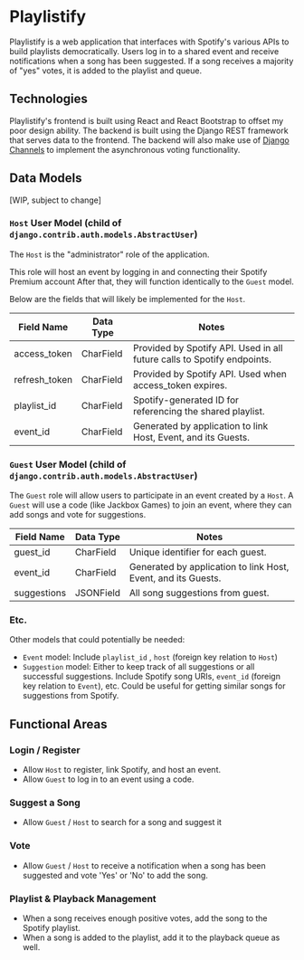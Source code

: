 # Playlistify

Playlistify is a web application that interfaces with Spotify's various APIs to build playlists democratically. Users log in to a shared event and receive notifications when a song has been suggested. If a song receives a majority of "yes" votes, it is added to the playlist and queue.

## Technologies

Playlistify's frontend is built using React and React Bootstrap to offset my poor design ability. The backend is built using the Django REST framework that serves data to the frontend. The backend will also make use of [Django Channels](https://github.com/django/channels) to implement the asynchronous voting functionality.

## Data Models

[WIP, subject to change]

### `Host` User Model (child of `django.contrib.auth.models.AbstractUser`)

The `Host` is the "administrator" role of the application. 

This role will host an event by logging in and connecting their Spotify Premium account After that, they will function identically to the `Guest` model.

Below are the fields that will likely be implemented for the `Host`.

| Field Name    | Data Type | Notes                                                                   |
|---------------|-----------|-------------------------------------------------------------------------|
| access_token  | CharField | Provided by Spotify API. Used in all future calls to Spotify endpoints. |
| refresh_token | CharField | Provided by Spotify API. Used when access_token expires.                |
| playlist_id   | CharField | Spotify-generated ID for referencing the shared playlist.               |
| event_id      | CharField | Generated by application to link Host, Event, and its Guests.           |

### `Guest` User Model (child of `django.contrib.auth.models.AbstractUser`)

The `Guest` role will allow users to participate in an event created by a `Host`. A `Guest` will use a code (like Jackbox Games) to join an event, where they can add songs and vote for suggestions.

| Field Name  | Data Type | Notes                                                         |
|-------------|-----------|---------------------------------------------------------------|
| guest_id    | CharField | Unique identifier for each guest.                             |
| event_id    | CharField | Generated by application to link Host, Event, and its Guests. |
| suggestions | JSONField | All song suggestions from guest.                              |

### Etc.

Other models that could potentially be needed:
- `Event` model: Include `playlist_id` , `host` (foreign key relation to `Host`)
- `Suggestion` model: Either to keep track of all suggestions or all successful suggestions. Include Spotify song URIs, `event_id` (foreign key relation to `Event`), etc. Could be useful for getting similar songs for suggestions from Spotify.

## Functional Areas

### Login / Register

- Allow `Host` to register, link Spotify, and host an event.
- Allow `Guest` to log in to an event using a code.

### Suggest a Song

- Allow `Guest` / `Host` to search for a song and suggest it

### Vote

- Allow `Guest` / `Host` to receive a notification when a song has been suggested and vote 'Yes' or 'No' to add the song. 

### Playlist & Playback Management

- When a song receives enough positive votes, add the song to the Spotify playlist. 
- When a song is added to the playlist, add it to the playback queue as well. 
